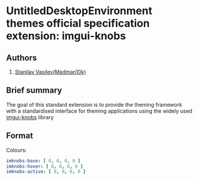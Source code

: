 # UntitledDesktopEnvironment themes official specification extension: imgui-knobs
## Authors
1. [Stanilav Vasilev(Madman10k)](https://github.com/Madman10K)

## Brief summary
The goal of this standard extension is to provide the theming framework with a standardised interface for theming applications using the widely used
[imgui-knobs](https://github.com/altschuler/imgui-knobs) library

## Format
Colours:
```yaml
imknobs-base: [ 0, 0, 0, 0 ]
imknobs-hover: [ 0, 0, 0, 0 ]
imknobs-active: [ 0, 0, 0, 0 ]
```
